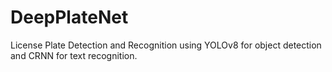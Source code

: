 # DeepPlateNet
License Plate Detection and Recognition using YOLOv8 for object detection and CRNN for text recognition.
